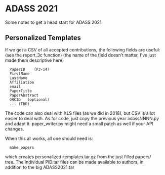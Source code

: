 
#  ADASS 2021

Some notes to get a head start for ADASS 2021

## Personalized Templates

If we get a CSV of all accepted contributions, the following fields are useful:  (see the report_3c function)
(the name of the field doesn't matter, I've just made them descriptive here)

      PaperID    (P3-14)
      FirstName
      LastName
      Affiliation
      email
      PaperTitle
      PaperAbstract
      ORCID   (optional)
      ... (TBD)


The code can also deal with XLS files (as we did in 2018), but CSV is a lot easier to deal with.
As for code, just copy the previous year adassNNNN.py and adapt it. paper_writer.py might need
a small patch as well if your API changes.

When this all works, all one should need is:

      make papers

which creates personalized-templates.tar.gz from the just filled papers/ tree. The individual
PID.tar files can be made available to authors, in addition to the big ADASS2021.tar
